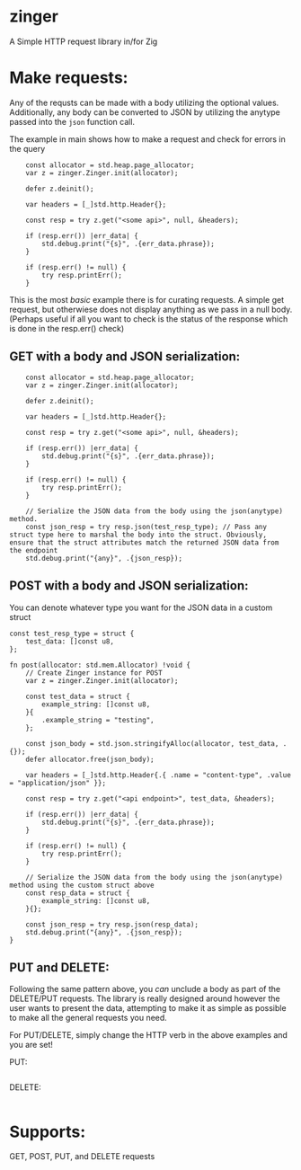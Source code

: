 # zinger
A Simple HTTP request library in/for Zig


# Make requests:
Any of the requsts can be made with a body utilizing the optional values. Additionally, any body can be converted to JSON by utilizing the anytype passed into the `json` function call.

The example in main shows how to make a request and check for errors in the query

```
    const allocator = std.heap.page_allocator;
    var z = zinger.Zinger.init(allocator);

    defer z.deinit();

    var headers = [_]std.http.Header{};

    const resp = try z.get("<some api>", null, &headers);

    if (resp.err()) |err_data| {
        std.debug.print("{s}", .{err_data.phrase});
    }

    if (resp.err() != null) {
        try resp.printErr();
    }
```

This is the most *basic* example there is for curating requests. A simple get request, but otherwiese does not display anything as we pass in a null body. (Perhaps useful if all you want to check is the status of the response which is done in the resp.err() check)

## GET with a body and JSON serialization:
```
    const allocator = std.heap.page_allocator;
    var z = zinger.Zinger.init(allocator);

    defer z.deinit();

    var headers = [_]std.http.Header{};

    const resp = try z.get("<some api>", null, &headers);

    if (resp.err()) |err_data| {
        std.debug.print("{s}", .{err_data.phrase});
    }

    if (resp.err() != null) {
        try resp.printErr();
    }

    // Serialize the JSON data from the body using the json(anytype) method.
    const json_resp = try resp.json(test_resp_type); // Pass any struct type here to marshal the body into the struct. Obviously, ensure that the struct attributes match the returned JSON data from the endpoint
    std.debug.print("{any}", .{json_resp});
```

## POST with a body and JSON serialization:
You can denote whatever type you want for the JSON data in a custom struct
```
const test_resp_type = struct {
    test_data: []const u8,
};
```

```
fn post(allocator: std.mem.Allocator) !void {
    // Create Zinger instance for POST
    var z = zinger.Zinger.init(allocator);

    const test_data = struct {
        example_string: []const u8,
    }{
        .example_string = "testing",
    };

    const json_body = std.json.stringifyAlloc(allocator, test_data, .{});
    defer allocator.free(json_body);

    var headers = [_]std.http.Header{.{ .name = "content-type", .value = "application/json" }};

    const resp = try z.get("<api endpoint>", test_data, &headers);

    if (resp.err()) |err_data| {
        std.debug.print("{s}", .{err_data.phrase});
    }

    if (resp.err() != null) {
        try resp.printErr();
    }

    // Serialize the JSON data from the body using the json(anytype) method using the custom struct above
    const resp_data = struct {
        example_string: []const u8,
    }{};

    const json_resp = try resp.json(resp_data);
    std.debug.print("{any}", .{json_resp});
}
```

## PUT and DELETE:
 Following the same pattern above, you *can* unclude a body as part of the DELETE/PUT requests. The library is really designed around however the user wants to present the data, attempting to make it as simple as possible to make all the general requests you need.

 For PUT/DELETE, simply change the HTTP verb in the above examples and you are set!

 PUT:
 ```
 ```

 DELETE:
 ```
 ```


# Supports:
GET, POST, PUT, and DELETE requests

